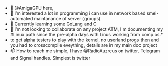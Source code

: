 - 👋 @AmigaGPU here,
- 👀 I’m interested a lot in programming i can use in network based smei-automated maintanance of server (groups)
- 🌱 Currently learning some GoLang and C
- 💞️ I’m not looking to collaborate on any project ATM, I'm documenting my #Linux path since the pre-alpha days with Linus working from comp.os.*
- to get alpha testers to play with the kernel, no userland progs then and you had to crosscompile eveything, details are in my main doc project
- 📫 How to reach me simple, I have @RadioAuzreus on twitter, Telegram and Signal handles. Simplest is twitter

<!---
AmigaGPU/AmigaGPU is a ✨ special ✨ repository because its `README.md` (this file) appears on your GitHub profile.
You can click the Preview link to take a look at your changes.
--->
